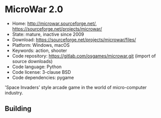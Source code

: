 # MicroWar 2.0

- Home: http://microwar.sourceforge.net/, https://sourceforge.net/projects/microwar/
- State: mature, inactive since 2009
- Download: https://sourceforge.net/projects/microwar/files/
- Platform: Windows, macOS
- Keywords: action, shooter
- Code repository: https://gitlab.com/osgames/microwar.git (import of source downloads)
- Code language: Python
- Code license: 3-clause BSD
- Code dependencies: pygame

'Space Invaders' style arcade game in the world of micro-computer industry.

## Building
